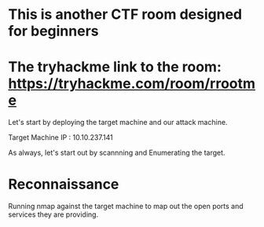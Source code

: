# This is another CTF room designed for beginners
# The tryhackme link to the room: https://tryhackme.com/room/rrootme

Let's start by deploying the target machine and our attack machine.

Target Machine IP : 10.10.237.141

As always, let's start out by scannning and Enumerating the target.

# Reconnaissance
Running nmap against the target machine to map out the open ports and services they are providing.




